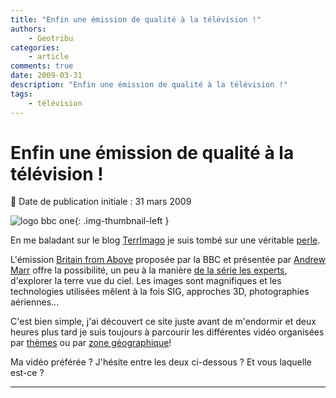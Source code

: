 ```yaml
---
title: "Enfin une émission de qualité à la télévision !"
authors:
    - Geotribu
categories:
    - article
comments: true
date: 2009-03-31
description: "Enfin une émission de qualité à la télévision !"
tags:
    - télévision
---
```


# Enfin une émission de qualité à la télévision !

:calendar: Date de publication initiale : 31 mars 2009

![logo bbc one](https://cdn.geotribu.fr/img/logos-icones/divers/bbc.png "logo bbc one"){: .img-thumbnail-left }

En me baladant sur le blog [TerrImago](http://terrimago.blogspot.com/) je suis tombé sur une véritable [perle](http://terrimago.blogspot.com/2009/03/britain-from-above-la-terre-vue-du-ciel.html).

L'émission [Britain from Above](http://www.bbc.co.uk/britainfromabove/) proposée par la BBC et présentée par [Andrew Marr](http://www.bbc.co.uk/britainfromabove/about/andrewmarr.shtml) offre la possibilité, un peu à la manière [de la série les experts](https://fr.wikipedia.org/wiki/Les_Experts_(s%C3%A9rie_t%C3%A9l%C3%A9vis%C3%A9e)), d'explorer la terre vue du ciel. Les images sont magnifiques et les technologies utilisées mêlent à la fois SIG, approches 3D, photographies aériennes...

C'est bien simple, j'ai découvert ce site juste avant de m'endormir et deux heures plus tard je suis toujours à parcourir les différentes vidéo organisées par [thèmes](http://www.bbc.co.uk/britainfromabove/stories/index.shtml) ou par [zone géographique](http://www.bbc.co.uk/britainfromabove/map/)!

Ma vidéo préférée ? J'hésite entre les deux ci-dessous ? Et vous laquelle est-ce ?

----

<!-- geotribu:authors-block -->
